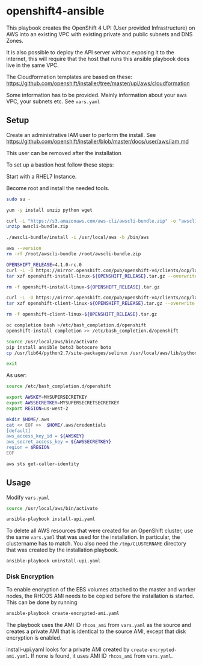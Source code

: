 # openshift4-ansible

This playbook creates the OpenShift 4 UPI (User provided Infrastructure) on AWS into an existing VPC with existing private and public subnets and DNS Zones.

It is also possible to deploy the API server without exposing it to the internet, this will require that the host that runs this ansible playbook does live in the same VPC.

The Cloudformation templates are based on these: https://github.com/openshift/installer/tree/master/upi/aws/cloudformation

Some information has to be provided. Mainly information about your aws VPC, your subnets etc. See `vars.yaml`


## Setup

Create an administrative IAM user to perform the install.
See https://github.com/openshift/installer/blob/master/docs/user/aws/iam.md

This user can be removed after the installation

To set up a bastion host follow these steps:

Start with a RHEL7 Instance.

Become root and install the needed tools.
```bash
sudo su -

yum -y install unzip python wget

curl -L "https://s3.amazonaws.com/aws-cli/awscli-bundle.zip" -o "awscli-bundle.zip"
unzip awscli-bundle.zip

./awscli-bundle/install -i /usr/local/aws -b /bin/aws

aws --version
rm -rf /root/awscli-bundle /root/awscli-bundle.zip

OPENSHIFT_RELEASE=4.1.0-rc.0
curl -L -O https://mirror.openshift.com/pub/openshift-v4/clients/ocp/latest/openshift-install-linux-${OPENSHIFT_RELEASE}.tar.gz
tar xzf openshift-install-linux-${OPENSHIFT_RELEASE}.tar.gz --overwrite -C /usr/local/aws/bin

rm -f openshift-install-linux-${OPENSHIFT_RELEASE}.tar.gz

curl -L -O https://mirror.openshift.com/pub/openshift-v4/clients/ocp/latest/openshift-client-linux-${OPENSHIFT_RELEASE}.tar.gz
tar xzf openshift-client-linux-${OPENSHIFT_RELEASE}.tar.gz --overwrite -C /usr/local/aws/bin

rm -f openshift-client-linux-${OPENSHIFT_RELEASE}.tar.gz

oc completion bash >/etc/bash_completion.d/openshift
openshift-install completion >> /etc/bash_completion.d/openshift

source /usr/local/aws/bin/activate
pip install ansible boto3 botocore boto
cp /usr/lib64/python2.7/site-packages/selinux /usr/local/aws/lib/python2.7/site-packages/ -r

exit
```

As user:

```bash
source /etc/bash_completion.d/openshift

export AWSKEY=MYSUPERSECRETKEY
export AWSSECRETKEY=MYSUPERSECRETSECRETKEY
export REGION=us-west-2

mkdir $HOME/.aws
cat << EOF >>  $HOME/.aws/credentials
[default]
aws_access_key_id = ${AWSKEY}
aws_secret_access_key = ${AWSSECRETKEY}
region = $REGION
EOF

aws sts get-caller-identity
```

## Usage

Modify `vars.yaml`

```bash
source /usr/local/aws/bin/activate

ansible-playbook install-upi.yaml
```

To delete all AWS resources that were created for an OpenShift cluster, use the same `vars.yaml` that was used for the
installation. In particular, the clustername has to match. You also need the `/tmp/CLUSTERNAME` directory that was created
by the installation playbook.

```bash
ansible-playbook uninstall-upi.yaml
```

### Disk Encryption

To enable encryption of the EBS volumes attached to the master and worker nodes, the RHCOS AMI needs to be copied before 
the installation is started. This can be done by running

```bash
ansible-playbook create-encrypted-ami.yaml
```

The playbook uses the AMI ID `rhcos_ami` from `vars.yaml` as the source and creates a private AMI that is identical 
to the source AMI, except that disk encryption is enabled.

install-upi.yaml looks for a private AMI created by `create-encrypted-ami.yaml`. If none is found, it uses AMI ID 
`rhcos_ami` from `vars.yaml`.
